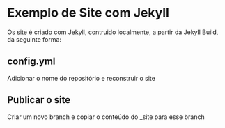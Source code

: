 # Exemplo de Site com Jekyll
Os site é criado com Jekyll, contruido localmente, a partir da Jekyll Build, da seguinte forma:

## config.yml
Adicionar o nome do repositório e reconstruir o site

## Publicar o site
Criar um novo branch e copiar o conteúdo do \_site para esse branch
